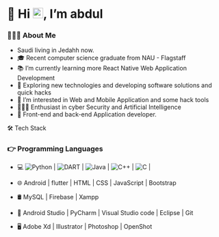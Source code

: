 # 👋 Hi <img src="https://github.com/Shiv-sharma-111/Shiv-sharma-111/blob/master/Assets/Earth.gif" width="24px">, I’m abdul

<h3> 👨🏻‍💻 About Me </h3>

- Saudi living in Jedahh now.
- 🎓 Recent computer science graduate from NAU - Flagstaff
- 📚 I’m currently learning more React Native Web Application Development
- 🤔 Exploring new technologies and developing software solutions and quick hacks
- 👀 I’m interested in Web and Mobile Application and some hack tools
- 👨🏽‍💻 Enthusiast in cyber Security and Artificial Intelligence
- 💼 Front-end and back-end Application developer.


🛠 Tech Stack

### 👉 Programming Languages 

- 💻   ![Python](https://img.shields.io/badge/-Python-000000?style=flat&logo=python) | <img alt="DART" src="https://img.shields.io/badge/Dart-0175C2?style=for-the-badge&logo=dart&logoColor=white"/> | ![Java](https://img.shields.io/badge/-Java-000000?style=flat&logo=java) | ![C++](https://img.shields.io/badge/-C++-000000?style=flat&logo=c%2B%2B) | ![C](https://img.shields.io/badge/-C-000000?style=flat&logo=c) | 
- 🌐   Android | flutter | HTML | CSS | JavaScript | Bootstrap
- 🛢   MySQL | Firebase | Xampp








- 🔧   Android Studio | PyCharm | Visual Studio code | Eclipse | Git
- 🖥   Adobe Xd | Illustrator | Photoshop | OpenShot
























<!---
- 🌱 I’m currently learning ...
- 💞️ I’m looking to collaborate on ...
- 📫 How to reach me ...
- 🔭


abdulApp/abdulApp is a ✨ special ✨ repository because its `README.md` (this file) appears on your GitHub profile.
You can click the Preview link to take a look at your changes.
--->
